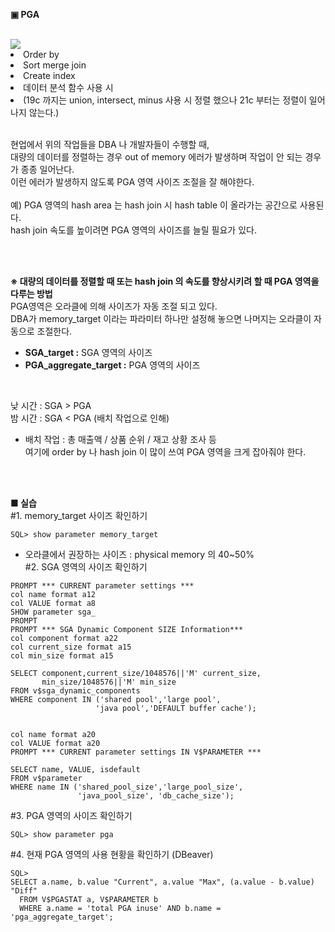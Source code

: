 **▣ PGA**

<br/>
<img src="
<br/>

**※ PGA 메모리 영역이 필요한 이유?**  
SQL 의 정렬 작업을 하기 위해 필요하다.

<br/>

**※ 정렬을 일으키는 SQL**  
1) Order by  
2) Sort merge join  
3) Create index  
4) 데이터 분석 함수 사용 시  
5) (19c 까지는 union, intersect, minus 사용 시 정렬 했으나 21c 부터는 정렬이 일어나지 않는다.)  

<br/>

현업에서 위의 작업들을 DBA 나 개발자들이 수행할 때,  
대량의 데이터를 정렬하는 경우 out of memory 에러가 발생하며 작업이 안 되는 경우가 종종 일어난다.  
이런 에러가 발생하지 않도록 PGA 영역 사이즈 조절을 잘 해야한다.  
<br/>
예) PGA 영역의 hash area 는 hash join 시 hash table 이 올라가는 공간으로 사용된다.  
hash join 속도를 높이려면 PGA 영역의 사이즈를 늘릴 필요가 있다.

<br/>
<br/>

**※ 대량의 데이터를 정렬할 때 또는 hash join 의 속도를 향상시키려 할 때 PGA 영역을 다루는 방법**  
PGA영역은 오라클에 의해 사이즈가 자동 조절 되고 있다.  
DBA가 memory_target 이라는 파라미터 하나만 설정해 놓으면 나머지는 오라클이 자동으로 조절한다.  
- **SGA_target :** SGA 영역의 사이즈  
- **PGA_aggregate_target :** PGA 영역의 사이즈  

<br/>

낮 시간 : SGA > PGA  
밤 시간 : SGA < PGA (배치 작업으로 인해)  

- 배치 작업 : 총 매출액 / 상품 순위 / 재고 상황 조사 등  
여기에 order by 나 hash join 이 많이 쓰여 PGA 영역을 크게 잡아줘야 한다.

<br/>
<br/>

**■ 실습**  
#1. memory_target 사이즈 확인하기  
```
SQL> show parameter memory_target
```  
- 오라클에서 권장하는 사이즈 : physical memory 의 40~50%  
#2. SGA 영역의 사이즈 확인하기
```
PROMPT *** CURRENT parameter settings ***
col name format a12
col VALUE format a8
SHOW parameter sga_
PROMPT
PROMPT *** SGA Dynamic Component SIZE Information***
col component format a22
col current_size format a15
col min_size format a15

SELECT component,current_size/1048576||'M' current_size,
       min_size/1048576||'M' min_size
FROM v$sga_dynamic_components
WHERE component IN ('shared pool','large pool',
                   'java pool','DEFAULT buffer cache');


col name format a20
col VALUE format a20
PROMPT *** CURRENT parameter settings IN V$PARAMETER *** 

SELECT name, VALUE, isdefault 
FROM v$parameter
WHERE name IN ('shared_pool_size','large_pool_size',
               'java_pool_size', 'db_cache_size');
```  
#3. PGA 영역의 사이즈 확인하기  
```
SQL> show parameter pga
```
#4. 현재 PGA 영역의 사용 현황을 확인하기 (DBeaver)  
```
SQL>
SELECT a.name, b.value "Current", a.value "Max", (a.value - b.value) "Diff"
  FROM V$PGASTAT a, V$PARAMETER b
  WHERE a.name = 'total PGA inuse' AND b.name = 'pga_aggregate_target';
```

<br/>
<br/>


